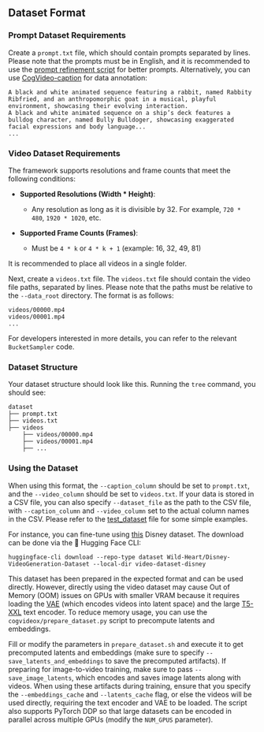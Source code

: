 ## Dataset Format

### Prompt Dataset Requirements

Create a `prompt.txt` file, which should contain prompts separated by lines. Please note that the prompts must be in English, and it is recommended to use the [prompt refinement script](https://github.com/THUDM/CogVideo/blob/main/inference/convert_demo.py) for better prompts. Alternatively, you can use [CogVideo-caption](https://huggingface.co/THUDM/cogvlm2-llama3-caption) for data annotation:

```
A black and white animated sequence featuring a rabbit, named Rabbity Ribfried, and an anthropomorphic goat in a musical, playful environment, showcasing their evolving interaction.
A black and white animated sequence on a ship’s deck features a bulldog character, named Bully Bulldoger, showcasing exaggerated facial expressions and body language...
...
```

### Video Dataset Requirements

The framework supports resolutions and frame counts that meet the following conditions:

- **Supported Resolutions (Width * Height)**:
    - Any resolution as long as it is divisible by 32. For example, `720 * 480`, `1920 * 1020`, etc.

- **Supported Frame Counts (Frames)**:
    - Must be `4 * k` or `4 * k + 1` (example: 16, 32, 49, 81)

It is recommended to place all videos in a single folder.

Next, create a `videos.txt` file. The `videos.txt` file should contain the video file paths, separated by lines. Please note that the paths must be relative to the `--data_root` directory. The format is as follows:

```
videos/00000.mp4
videos/00001.mp4
...
```

For developers interested in more details, you can refer to the relevant `BucketSampler` code.

### Dataset Structure

Your dataset structure should look like this. Running the `tree` command, you should see:

```
dataset
├── prompt.txt
├── videos.txt
├── videos
    ├── videos/00000.mp4
    ├── videos/00001.mp4
    ├── ...
```

### Using the Dataset

When using this format, the `--caption_column` should be set to `prompt.txt`, and the `--video_column` should be set to `videos.txt`. If your data is stored in a CSV file, you can also specify `--dataset_file` as the path to the CSV file, with `--caption_column` and `--video_column` set to the actual column names in the CSV. Please refer to the [test_dataset](../tests/test_dataset.py) file for some simple examples.

For instance, you can fine-tune using [this](https://huggingface.co/datasets/Wild-Heart/Disney-VideoGeneration-Dataset) Disney dataset. The download can be done via the 🤗 Hugging Face CLI:

```
huggingface-cli download --repo-type dataset Wild-Heart/Disney-VideoGeneration-Dataset --local-dir video-dataset-disney
```

This dataset has been prepared in the expected format and can be used directly. However, directly using the video dataset may cause Out of Memory (OOM) issues on GPUs with smaller VRAM because it requires loading the [VAE](https://huggingface.co/THUDM/CogVideoX-5b/tree/main/vae) (which encodes videos into latent space) and the large [T5-XXL](https://huggingface.co/google/t5-v1_1-xxl/) text encoder. To reduce memory usage, you can use the `cogvideox/prepare_dataset.py` script to precompute latents and embeddings.

Fill or modify the parameters in `prepare_dataset.sh` and execute it to get precomputed latents and embeddings (make sure to specify `--save_latents_and_embeddings` to save the precomputed artifacts). If preparing for image-to-video training, make sure to pass `--save_image_latents`, which encodes and saves image latents along with videos. When using these artifacts during training, ensure that you specify the `--embeddings_cache` and `--latents_cache` flag, or else the videos will be used directly, requiring the text encoder and VAE to be loaded. The script also supports PyTorch DDP so that large datasets can be encoded in parallel across multiple GPUs (modify the `NUM_GPUS` parameter).
